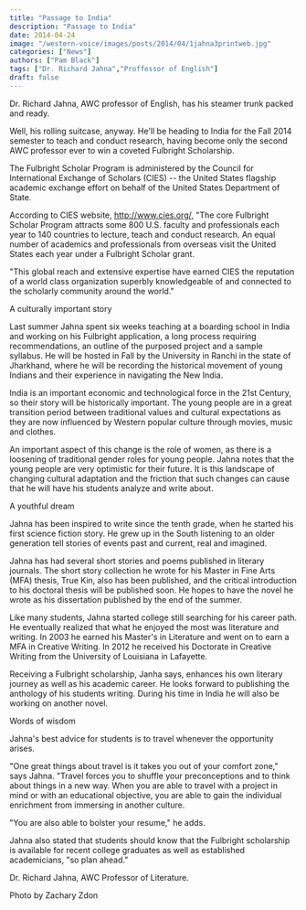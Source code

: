 ```yaml
---
title: "Passage to India"
description: "Passage to India"
date: 2014-04-24
image: "/western-voice/images/posts/2014/04/1jahna3printweb.jpg"
categories: ["News"]
authors: ["Pam Black"]
tags: ["Dr. Richard Jahna","Proffessor of English"]
draft: false
---
```

Dr. Richard Jahna, AWC professor of English, has his steamer trunk packed and ready.

Well, his rolling suitcase, anyway. He'll be heading to India for the Fall 2014 semester to teach and conduct research, having become only the second AWC professor ever to win a coveted Fulbright Scholarship.

The Fulbright Scholar Program is administered by the Council for International Exchange of Scholars (CIES) -- the United States flagship academic exchange effort on behalf of the United States Department of State.

According to CIES website, http://www.cies.org/, "The core Fulbright Scholar Program attracts some 800 U.S. faculty and professionals each year to 140 countries to lecture, teach and conduct research. An equal number of academics and professionals from overseas visit the United States each year under a Fulbright Scholar grant.

"This global reach and extensive expertise have earned CIES the reputation of a world class organization superbly knowledgeable of and connected to the scholarly community around the world."

A culturally important story

Last summer Jahna spent six weeks teaching at a boarding school in India and working on his Fulbright application, a long process requiring recommendations, an outline of the purposed project and a sample syllabus. He will be hosted in Fall by the University in Ranchi in the state of Jharkhand, where he will be recording the historical movement of young Indians and their experience in navigating the New India.

India is an important economic and technological force in the 21st Century, so their story will be historically important. The young people are in a great transition period between traditional values and cultural expectations as they are now influenced by Western popular culture through movies, music and clothes.

An important aspect of this change is the role of women, as there is a loosening of traditional gender roles for young people. Jahna notes that the young people are very optimistic for their future. It is this landscape of changing cultural adaptation and the friction that such changes can cause that he will have his students analyze and write about.

A youthful dream

Jahna has been inspired to write since the tenth grade, when he started his first science fiction story. He grew up in the South listening to an older generation tell stories of events past and current, real and imagined.

Jahna has had several short stories and poems published in literary journals. The short story collection he wrote for his Master in Fine Arts (MFA) thesis, True Kin, also has been published, and the critical introduction to his doctoral thesis will be published soon. He hopes to have the novel he wrote as his dissertation published by the end of the summer.

Like many students, Jahna started college still searching for his career path. He eventually realized that what he enjoyed the most was literature and writing. In 2003 he earned his Master's in Literature and went on to earn a MFA in Creative Writing. In 2012 he received his Doctorate in Creative Writing from the University of Louisiana in Lafayette.

Receiving a Fulbright scholarship, Janha says, enhances his own literary journey as well as his academic career. He looks forward to publishing the anthology of his students writing. During his time in India he will also be working on another novel.

Words of wisdom

Jahna's best advice for students is to travel whenever the opportunity arises.

"One great things about travel is it takes you out of your comfort zone," says Jahna. "Travel forces you to shuffle your preconceptions and to think about things in a new way. When you are able to travel with a project in mind or with an educational objective, you are able to gain the individual enrichment from immersing in another culture.

"You are also able to bolster your resume," he adds.

Jahna also stated that students should know that the Fulbright scholarship is available for recent college graduates as well as established academicians, "so plan ahead."

Dr. Richard Jahna, AWC Professor of Literature.

Photo by Zachary Zdon